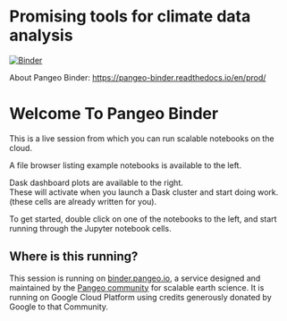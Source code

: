 # Promising tools for climate data analysis

[![Binder](https://binder.pangeo.io/badge_logo.svg)](https://hub.binder.pangeo.io/user/mickaellalande-pygeohack-flb1xhhj/lab?)

About Pangeo Binder: https://pangeo-binder.readthedocs.io/en/prod/


Welcome To Pangeo Binder
========================

This is a live session from which you can run scalable notebooks on the cloud.

A file browser listing example notebooks is available to the left.

Dask dashboard plots are available to the right.  
These will activate when you launch a Dask cluster and start doing work.
(these cells are already written for you).

To get started, double click on one of the notebooks to the left,
and start running through the Jupyter notebook cells.


Where is this running?
----------------------

This session is running on [binder.pangeo.io](https://binder.pangeo.io),
a service designed and maintained by the [Pangeo community](https://pangeo.io) for scalable earth science.
It is running on Google Cloud Platform using credits generously donated by Google to that Community.

